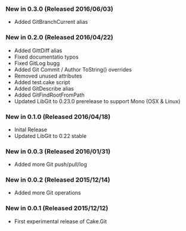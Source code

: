 ### New in 0.3.0 (Released 2016/06/03)
* Added GitBranchCurrent alias
### New in 0.2.0 (Released 2016/04/22)
* Added GittDiff alias
* Fixed documentatio typos
* Fixed GitLog bugg
* Added Git Commit / Author ToString() overrides
* Removed unused attributes
* Added test.cake script
* Added GitDescribe alias
* Added GitFindRootFromPath
* Updated LibGit to 0.23.0 prerelease to support Mono (OSX & Linux)
### New in 0.1.0 (Released 2016/04/18)
* Inital Release
* Updated LibGit to 0.22 stable
### New in 0.0.3 (Released 2016/01/31)
* Added more Git push/pull/log
### New in 0.0.2 (Released 2015/12/14)
* Added more Git operations
### New in 0.0.1 (Released 2015/12/12)
* First experimental release of Cake.Git